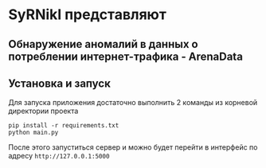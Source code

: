 # SyRNikI представляют
## Обнаружение аномалий в данных о потреблении интернет-трафика - ArenaData
## Установка и запуск
Для запуска приложения достаточно выполнить 2 команды из корневой директории проекта
```
pip install -r requirements.txt
python main.py
```
После этого запуститься сервер и можно будет перейти в интерфейс по адресу `http://127.0.0.1:5000`